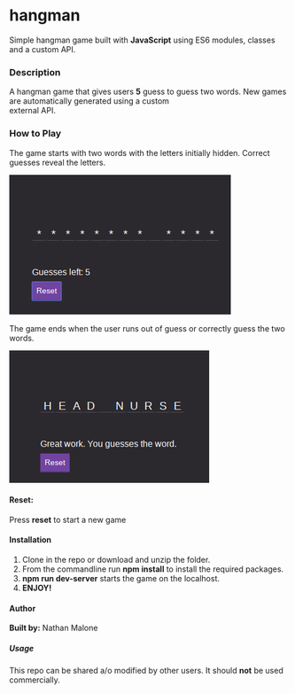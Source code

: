 # hangman
Simple hangman game built with **JavaScript** using ES6 modules, classes and a custom API.



### Description ####
A hangman game that gives users **5** guess to guess two words.  New games are automatically generated using a custom  
external API.

### How to Play ####
The game starts with two words with the letters initially hidden. Correct guesses reveal the letters. 

![Hangman Start](images/hangman-begin-game.png)

The game ends 
when the user runs out of guess or correctly guess the two words.

![Hangman End](images/hangman-correctguesses.png)


#### Reset: ####
Press **reset** to start a new game

#### Installation ####
1. Clone in the repo or download and unzip the folder.
2. From the commandline run **npm install** to install the required packages.
3. **npm run dev-server** starts the game on the localhost.
4. **ENJOY!**

#### Author ####
**Built by:**
Nathan Malone

##### Usage ####
This repo can be shared a/o modified by other users. It should **not** be used  commercially.





